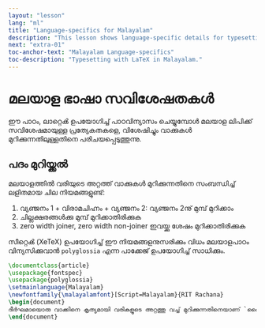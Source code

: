 ```yaml
---
layout: "lesson"
lang: "ml"
title: "Language-specifics for Malayalam"
description: "This lesson shows language-specific details for typesetting with LaTeX in Malayalam. The focus is on hyphenation, where Malayalam typically does not have visible hyphen character."
next: "extra-01"
toc-anchor-text: "Malayalam Language-specifics"
toc-description: "Typesetting with LaTeX in Malayalam."
---
```


# മലയാള ഭാഷാ സവിശേഷതകൾ

<span
  class="summary">ഈ പാഠം, ലാറ്റെൿ ഉപയോഗിച്ച് പാഠവിന്യാസം ചെയ്യുമ്പോൾ മലയാള ലിപിക്ക് സവിശേഷമായുള്ള പ്രത്യേകതകളെ, വിശേഷിച്ചും വാക്കുകൾ മുറിക്കുന്നതിലുള്ളതിനെ പരിചയപ്പെടുത്തുന്നു.</span>

## പദം മുറിയ്ക്കൽ

മലയാളത്തിൽ വരിയുടെ അറ്റത്ത് വാക്കുകൾ മുറിക്കുന്നതിനെ സംബന്ധിച്ച് ലളിതമായ ചില നിയമങ്ങളുണ്ട്:

1. വ്യഞ്ജനം 1 + വിരാമചിഹ്നം + വ്യഞ്ജനം 2: വ്യഞ്ജനം 2നു് മുമ്പ് മുറിക്കാം
2. ചില്ലക്ഷരങ്ങള്‍ക്കു മുമ്പ് മുറിക്കാതിരിക്കുക
3. zero width joiner, zero width non-joiner ഇവയ്ക്കു ശേഷം മുറിക്കാതിരിക്കുക

സീറ്റെൿ (XeTeX) ഉപയോഗിച്ച് ഈ നിയമങ്ങളനുസരിക്കും വിധം മലയാളപാഠം വിന്യസിക്കുവാൻ `polyglossia` എന്ന പാക്കേജ് ഉപയോഗിച്ച് സാധിക്കും.

```latex
\documentclass{article}
\usepackage{fontspec}
\usepackage{polyglossia}
\setmainlanguage{Malayalam}
\newfontfamily{\malayalamfont}[Script=Malayalam}{RIT Rachana}
\begin{document}
ദീര്‍ഘമായൊരു വാക്കിനെ കൃത്യമായി വരികളൂടെ അറ്റത്തു വച്ച് മുറിക്കുന്നതിനെയാണ് `ഹൈഫനേഷൻ' എന്നു് അറിയപ്പെടുന്നതു്.
\end{document}
```
